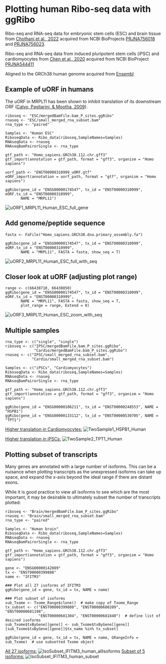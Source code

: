 # Plotting human Ribo-seq data with ggRibo
Ribo-seq and RNA-seq data for embryonic stem cells (ESC) and brain tissue from [Chothani et al., 2022](https://doi.org/10.1016/j.molcel.2022.06.023) acquired from NCBI BioProjects [PRJNA756018](https://www.ncbi.nlm.nih.gov/bioproject/PRJNA756018) and [PRJNA756023](https://www.ncbi.nlm.nih.gov/bioproject/PRJNA756023).

Ribo-seq and RNA-seq data from induced pluripotent stem cells (iPSC) and cardiomyocytes from [Chen et al., 2020](https://www.science.org/doi/10.1126/science.aay0262) acquired from NCBI BioProject [PRJNA544411](https://www.ncbi.nlm.nih.gov/bioproject/PRJNA544411)

Aligned to the GRCh38 human genome acquired from [Ensembl](https://www.ensembl.org/Homo_sapiens/Info/Index)

## Example of uORF in humans
The uORF in MRPL11 has been shown to inhibit translation of its downstream ORF ([Calvo, Pagliarini, & Mootha, 2009](https://www.pnas.org/doi/10.1073/pnas.0810916106)).

```
riboseq <- "ESC/mergedBamFile.bam_P_sites.ggRibo"
rnaseq <- "ESC/small_merged_rna_subset.bam"
rna_type <- "paired"

Samples <- "Human ESC"
RiboseqData <- Ribo_data(riboseq,SampleNames=Samples)
RNAseqData <- rnaseq
RNAseqBamPairorSingle <- rna_type

gtf_path <- "Homo_sapiens.GRCh38.112.chr.gff3"
gtf_import(annotation = gtf_path, format = "gff3", organism = "Homo sapiens")

uorf_path <- "ENST00000310999_uORF.gtf"
eORF_import(annotation = uorf_path, format = "gtf", organism = "Homo sapiens")

ggRibo(gene_id = "ENSG00000174547", tx_id = "ENST00000310999", eORF.tx_id = "ENST00000310999",
       NAME = "MRPL11")
```
![uORF1_MRPL11_Human_ESC_full_gene](https://github.com/user-attachments/assets/56a3143b-871b-4742-8e04-059b8e88b543)

## Add genome/peptide sequence
```
fasta <- FaFile("Homo_sapiens.GRCh38.dna.primary_assembly.fa")

ggRibo(gene_id = "ENSG00000174547", tx_id = "ENST00000310999", eORF.tx_id = "ENST00000310999",
       NAME = "MRPL11", FASTA = fasta, show_seq = T)
```
![uORF2_MRPL11_Human_ESC_full_with_seq](https://github.com/user-attachments/assets/b43673d1-25e2-477c-8518-914922a9ec69)

## Closer look at uORF (adjusting plot range)
```
range <- c(66438710, 66438850)
ggRibo(gene_id = "ENSG00000174547", tx_id = "ENST00000310999", eORF.tx_id = "ENST00000310999",
       NAME = "MRPL11", FASTA = fasta, show_seq = T,
       plot_range = range, Extend = 0)
```
![uORF3_MRPL11_Human_ESC_zoom_with_seq](https://github.com/user-attachments/assets/6305f0c6-4564-4e9a-89b9-8b4cdd125530)

## Multiple samples
```
rna_type <- c("single", "single")
riboseq <- c("IPSC/mergedBamFile.bam_P_sites.ggRibo",
             "Cardio/mergedBamFile.bam_P_sites.ggRibo")
rnaseq <- c("IPSC/small_merged_rna_subset.bam",
            "Cardio/small_merged_rna_subset.bam")

Samples <- c("iPSCs", "Cardiomyocytes")
RiboseqData <- Ribo_data(riboseq,SampleNames=Samples)
RNAseqData <- rnaseq
RNAseqBamPairorSingle <- rna_type

gtf_path <- "Homo_sapiens.GRCh38.112.chr.gff3"
gtf_import(annotation = gtf_path, format = "gff3", organism = "Homo sapiens")

ggRibo(gene_id = "ENSG00000106211", tx_id = "ENST00000248553", NAME = "HSPB1")
ggRibo(gene_id = "ENSG00000133112", tx_id = "ENST00000530705", NAME = "TPT1")
```
<ins>Higher translation in Cardiomyocytes:</ins>
![TwoSample1_HSPB1_Human](https://github.com/user-attachments/assets/846a182b-3325-43a9-8390-109a0f3dceee)

<ins>Higher translation in iPSCs:</ins>
![TwoSample2_TPT1_Human](https://github.com/user-attachments/assets/48489cdb-f1b8-4a11-b57f-a3be5ce74d6e)

## Plotting subset of transcripts
Many genes are annotated with a large number of isoforms.
This can be a nuisance when plotting transcripts as the unexpressed isoforms can take up space,
and expand the x-axis beyond the ideal range if there are distant exons.

While it is good practice to view all isoforms to see which are the most important, it may be desirable to ultimately subset the number of transcripts plotted:

```
riboseq <- "Brain/mergedBamFile.bam_P_sites.ggRibo"
rnaseq <- "Brain/small_merged_rna_subset.bam"
rna_type <- "paired"

Samples <- "Human brain"
RiboseqData <- Ribo_data(riboseq,SampleNames=Samples)
RNAseqData <- rnaseq
RNAseqBamPairorSingle <- rna_type

gtf_path <- "Homo_sapiens.GRCh38.112.chr.gff3"
gtf_import(annotation = gtf_path, format = "gff3", organism = "Homo sapiens")

gene <- "ENSG00000142089"
tx <- "ENST00000399808"
name <- "IFITM3"

### Plot all 27 isoforms of IFITM3
ggRibo(gene_id = gene, tx_id = tx, NAME = name)

### Plot subset of isoforms
sub_Txome <- Txome_Range$clone()  # make copy of Txome_Range
tx_subset <- c("ENST00000399808", "ENST00000680209", "ENST00000681198",
               "ENST00000681304", "ENST00000681840")  # define list of desired isoforms
sub_Txome$txByGene[[gene]] <- sub_Txome$txByGene[[gene]][sub_Txome$txByGene[[gene]]$tx_name %in% tx_subset]

ggRibo(gene_id = gene, tx_id = tx, NAME = name, GRangeInfo = sub_Txome)  # use subsetted Txome object

```
<ins>All 27 isoforms:</ins>
![IsoSubset_IFITM3_human_allIsoforms](https://github.com/user-attachments/assets/5d67e9fc-e7d2-4e4d-b5a4-479347eaef78)
<ins>Subset of 5 isoforms:</ins>
![IsoSubset_IFITM3_human_subset](https://github.com/user-attachments/assets/b76272dd-cf67-4bae-9610-e2d1665568d6)
